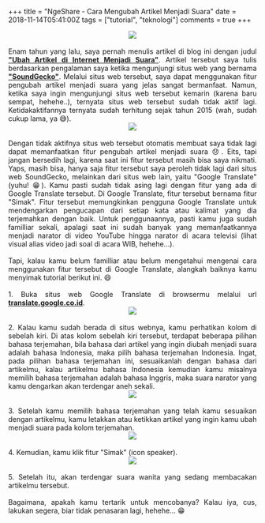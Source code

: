 +++
title = "NgeShare - Cara Mengubah Artikel Menjadi Suara"
date = 2018-11-14T05:41:00Z
tags = ["tutorial", "teknologi"]
comments = true
+++

<center><img border="0" data-original-height="600" data-original-width="1200" src="https://3.bp.blogspot.com/-FtX2Bac7HG8/XDWSUiIIK6I/AAAAAAAAS2g/0gct12lwaJEINv6uRni-t2y_FA6brAhSACLcBGAs/s1600/sound.png" /></center><br /><div style="text-align: justify;">Enam tahun yang lalu, saya pernah menulis artikel di blog ini dengan judul <b><a href="https://www.suryadhi.web.id/artikel/artikelmenjadisuara" target="_blank">"Ubah Artikel di Internet Menjadi Suara"</a></b>. Artikel tersebut saya tulis berdasarkan pengalaman saya ketika mengunjungi situs web yang bernama <a href="http://soundgecko.com/" target="_blank"><b>"SoundGecko"</b></a>. Melalui situs web tersebut, saya dapat menggunakan fitur pengubah artikel menjadi suara yang jelas sangat bermanfaat. Namun, ketika saya ingin mengunjungi situs web tersebut kemarin (karena baru sempat, hehehe..), ternyata situs web tersebut sudah tidak aktif lagi. Ketidakaktifannya ternyata sudah terhitung sejak tahun 2015 (wah, sudah cukup lama, ya 😅).<br />
<center><img border="0" data-original-height="733" data-original-width="1366" src="https://4.bp.blogspot.com/-x80idPwRijQ/W-tR3sHE4lI/AAAAAAAASLM/0U8JnTM36yUrF31SsasB3b6w1A4ZuQ1hQCLcBGAs/s1600/5.jpg" /></center><br />
Dengan tidak aktifnya situs web tersebut otomatis membuat saya tidak lagi dapat memanfaatkan fitur pengubah artikel menjadi suara 😞. Eits, tapi jangan bersedih lagi, karena saat ini fitur tersebut masih bisa saya nikmati. Yaps, masih bisa, hanya saja fitur tersebut saya peroleh tidak lagi dari situs web SoundGecko, melainkan dari situs web lain, yaitu "Google Translate" (yuhu! 😁). Kamu pasti sudah tidak asing lagi dengan fitur yang ada di Google Translate tersebut. Di Google Translate, fitur tersebut bernama fitur "Simak". Fitur tersebut memungkinkan pengguna Google Translate untuk mendengarkan pengucapan dari setiap kata atau kalimat yang dia terjemahkan dengan baik. Untuk penggunaannya, pasti kamu juga sudah familliar sekali, apalagi saat ini sudah banyak yang memanfaatkannya menjadi narator di video YouTube hingga narator di acara televisi (lihat visual alias video jadi soal di acara WIB, hehehe...).<br /><br />
Tapi, kalau kamu belum familliar atau belum mengetahui mengenai cara menggunakan fitur tersebut di Google Translate, alangkah baiknya kamu menyimak tutorial berikut ini. 😄<br /><br />
1. Buka situs web Google Translate di browsermu melalui url <a href="http://translate.google.co.id/"><b>translate.google.co.id</b></a>.<br /><center><img border="0" data-original-height="731" data-original-width="1366" src="https://1.bp.blogspot.com/-zwj6eaxylig/W-tSHdgc50I/AAAAAAAASLU/7PH7KtaPlpwb3_da98rfvtGTwTX7HeriACLcBGAs/s1600/1.jpg" /></center><br />
2. Kalau kamu sudah berada di situs webnya, kamu perhatikan kolom di sebelah kiri. Di atas kolom sebelah kiri tersebut, terdapat beberapa pilihan bahasa terjemahan, bila bahasa dari artikel yang ingin diubah menjadi suara adalah bahasa Indonesia, maka pilih bahasa terjemahan Indonesia. Ingat, pada pilihan bahasa terjemahan ini, sesuaikanlah dengan bahasa dari artikelmu, kalau artikelmu bahasa Indonesia kemudian kamu misalnya memilih bahasa terjemahan adalah bahasa Inggris, maka suara narator yang kamu dengarkan akan terdengar aneh sekali.<br /><center><img border="0" data-original-height="222" data-original-width="672" src="https://2.bp.blogspot.com/-i_PYZ5HrrCw/W-tSSU-U0ZI/AAAAAAAASLY/pBaDEp8CeqEsnLS0grHPpsUqf0eOjzDTACLcBGAs/s1600/12.jpg" /></center><br />
3. Setelah kamu memilih bahasa terjemahan yang telah kamu sesuaikan dengan artikelmu, kamu letakkan atau ketikkan artikel yang ingin kamu ubah menjadi suara pada kolom terjemahan.<br /><center><img border="0" data-original-height="229" data-original-width="661" src="https://4.bp.blogspot.com/-Uxy9T06aZ7U/W-tSalikxmI/AAAAAAAASLg/csq50LyKxkwOA7kr_NTLqhFCncBbUUe0ACLcBGAs/s1600/2.jpg" /></center><br />
4. Kemudian, kamu klik fitur "Simak" (icon speaker).<br /><center><img border="0" data-original-height="221" data-original-width="683" src="https://3.bp.blogspot.com/-a6kaOFJxNkY/W-tShDIqyaI/AAAAAAAASLk/UBOVCooGyG8mlMBdogewnb7GexgXa2PRQCLcBGAs/s1600/3.jpg" /></center><br />
5. Setelah itu, akan terdengar suara wanita yang sedang membacakan artikelmu tersebut.<br /><br />
Bagaimana, apakah kamu tertarik untuk mencobanya? Kalau iya, cus, lakukan segera, biar tidak penasaran lagi, hehehe... 😁</div>
